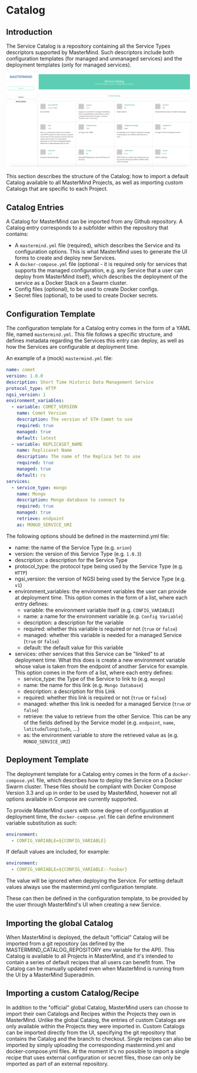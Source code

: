 # Catalog

## Introduction

The Service Catalog is a repository containing all the Service Types descriptors
supported by MasterMind. Such descriptors include both configuration templates
(for managed and unmanaged services) and the deployment templates (only for
managed services).

![the MasterMind catalog](../images/catalog.png)

This section describes the structure of the Catalog: how to import a default
Catalog available to all MasterMind Projects, as well as importing custom
Catalogs that are specific to each Project.

## Catalog Entries

A Catalog for MasterMind can be imported from any Github repository. A Catalog
entry corresponds to a subfolder within the repository that contains:

- A `mastermind.yml` file (required), which describes the Service and its
  configuration options. This is what MasterMind uses to generate the UI forms
  to create and deploy new Services.
- A `docker-compose.yml` file (optional - it is required only for services that
  supports the managed configuration, e.g. any Service that a user can deploy
  from MasterMind itself), which describes the deployment of the service as a
  Docker Stack on a Swarm cluster.
- Config files (optional), to be used to create Docker configs.
- Secret files (optional), to be used to create Docker secrets.

## Configuration Template

The configuration template for a Catalog entry comes in the form of a YAML file,
named `mastermind.yml`. This file follows a specific structure, and defines
metadata regarding the Services this entry can deploy, as well as how the
Services are configurable at deployment time.

An example of a (mock) `mastermind.yml` file:

```yaml
name: comet
version: 1.0.0
description: Short Time Historic Data Management Service
protocol_type: HTTP
ngsi_version: 1
environment_variables:
  - variable: COMET_VERSION
    name: Comet Version
    description: The version of STH Comet to use
    required: true
    managed: true
    default: latest
  - variable: REPLICASET_NAME
    name: Replicaset Name
    description: The name of the Replica Set to use
    required: true
    managed: true
    default: rs
services:
  - service_type: mongo
    name: Mongo
    description: Mongo database to connect to
    required: true
    managed: true
    retrieve: endpoint
    as: MONGO_SERVICE_URI
```

The following options should be defined in the mastermind.yml file:

- name: the name of the Service Type (e.g. `orion`)
- version: the version of this Service Type (e.g. `1.0.3`)
- description: a description for the Service Type
- protocol_type: the protocol type being used by the Service Type (e.g. `HTTP`)
- ngsi_version: the version of NGSI being used by the Service Type (e.g. `v1`)
- environment_variables: the environment variables the user can provide at
  deployment time. This option comes in the form of a list, where each entry
  defines:
  - variable: the environment variable itself (e.g. `CONFIG_VARIABLE`)
  - name: a name for the environment variable (e.g. `Config Variable`)
  - description: a description for the variable
  - required: whether this variable is required or not (`true` or `false`)
  - managed: whether this variable is needed for a managed Service (`true` or
    `false`)
  - default: the default value for this variable
- services: other services that this Service can be "linked" to at deployment
  time. What this does is create a new environment variable whose value is taken
  from the endpoint of another Service for example. This option comes in the
  form of a list, where each entry defines:
  - service_type: the Type of the Service to link to (e.g. `mongo`)
  - name: the name for this link (e.g. `Mongo Database`)
  - description: a description for this Link
  - required: whether this link is required or not (`true` or `false`)
  - managed: whether this link is needed for a managed Service (`true` or
    `false`)
  - retrieve: the value to retrieve from the other Service. This can be any of
    the fields defined by the Service model (e.g. `endpoint`, `name`,
    `latitude`/`longitude`, ...)
  - as: the environment variable to store the retrieved value as (e.g.
    `MONGO_SERVICE_URI`)

## Deployment Template

The deployment template for a Catalog entry comes in the form of a
`docker-compose.yml` file, which describes how to deploy the Service on a Docker
Swarm cluster. These files should be compliant with Docker Compose Version 3.3
and up in order to be used by MasterMind, however not all options available in
Compose are currently supported.

To provide MasterMind users with some degree of configuration at deployment
time, the `docker-compose.yml` file can define environment variable substitution
as such:

```yaml
environment:
  - CONFIG_VARIABLE=${CONFIG_VARIABLE}
```

If default values are included, for example:

```yaml
environment:
  - CONFIG_VARIABLE=${CONFIG_VARIABLE:-foobar}
```

The value will be ignored when deploying the Service. For setting default values
always use the mastermind.yml configuration template.

These can then be defined in the configuration template, to be provided by the
user through MasterMind's UI when creating a new Service.

## Importing the global Catalog

When MasterMind is deployed, the default "official" Catalog will be imported
from a git repository (as defined by the MASTERMIND_CATALOG_REPOSITORY env
variable for the API). This Catalog is available to all Projects in MasterMind,
and it's intended to contain a series of default recipes that all users can
benefit from.
The Catalog can be manually updated even when MasterMind is running from the UI
by a MasterMind Superadmin.

## Importing a custom Catalog/Recipe

In addition to the "official" global Catalog, MasterMind users can choose to
import their own Catalogs and Recipes within the Projects they own in
MasterMind.
Unlike the global Catalog, the entries of custom Catalogs are only available
within the Projects they were imported in.
Custom Catalogs can be imported directly from the UI, specifying the git
repository that contains the Catalog and the branch to checkout. Single recipes
can also be imported by simply uploading the corresponding mastermind.yml and
docker-compose.yml files. At the moment it's no possible to import a single 
recipe that uses external configuration or secret files, those can only be
imported as part of an external repository.

